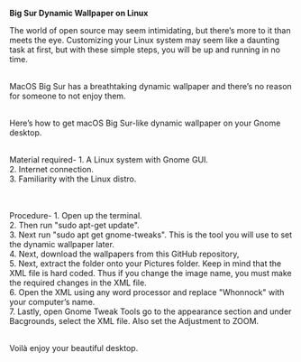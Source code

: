 <b>Big Sur Dynamic Wallpaper on Linux</b>

The world of open source may seem intimidating, but there’s more to it than meets the eye. Customizing your Linux system may seem like a daunting task at first, but with these simple steps, you will be up and running in no time.<br><br>

MacOS Big Sur has a breathtaking dynamic wallpaper and there’s no reason for someone to not enjoy them.<br><br>

Here’s how to get macOS Big Sur-like dynamic wallpaper on your Gnome desktop.<br><br>

Material required-
    1. A Linux system with Gnome GUI.<br>
    2. Internet connection.<br>
    3. Familiarity with the Linux distro.<br><br><br>

Procedure-
    1. Open up the terminal.<br>
    2. Then run "sudo apt-get update".<br>
    3. Next run "sudo apt get gnome-tweaks". This is the tool you will use to set the dynamic wallpaper later.<br>
    4. Next, download the wallpapers from this GitHub repository, <br>
    5. Next, extract the folder onto your Pictures folder. Keep in mind that the XML file is hard coded. Thus if you change the image name, you must make the required changes in the XML file.<br>
    6. Open the XML using any word processor and replace "Whonnock" with your computer’s name.<br>
    7. Lastly, open Gnome Tweak Tools go to the appearance section and under Bacgrounds, select the XML file. Also set the Adjustment to ZOOM.<br><br>

Voilà enjoy your beautiful desktop.
